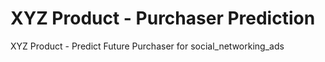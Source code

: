 # XYZ Product - Purchaser Prediction
XYZ Product - Predict Future Purchaser for social_networking_ads

